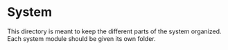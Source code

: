 # System
This directory is meant to keep the different parts of the system organized. Each system module should be given its own folder.